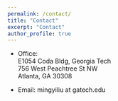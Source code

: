 ```yaml
---
permalink: /contact/
title: "Contact"
excerpt: "Contact"
author_profile: true
---
```


* Office:\
E1054 Coda Bldg, Georgia Tech\
756 West Peachtree St NW\
Atlanta, GA 30308

* Email:
mingyiliu at gatech.edu